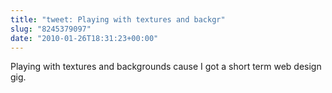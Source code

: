 ```yaml
---
title: "tweet: Playing with textures and backgr"
slug: "8245379097"
date: "2010-01-26T18:31:23+00:00"
---
```

Playing with textures and backgrounds cause I got a short term web design gig.